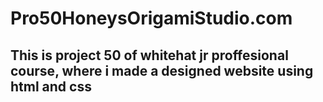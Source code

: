 # Pro50HoneysOrigamiStudio.com
## This is project 50 of whitehat jr proffesional course, where i made a designed website using html and css

